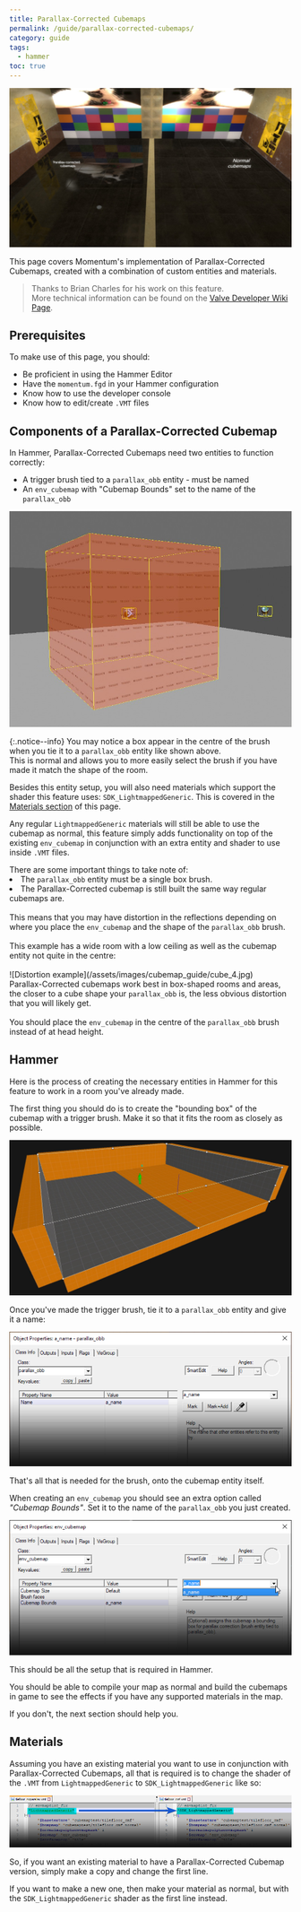 ```yaml
---
title: Parallax-Corrected Cubemaps
permalink: /guide/parallax-corrected-cubemaps/
category: guide
tags:
  - hammer
toc: true
---
```

![Cubemap Guide](/assets/images/guide_headers/guide_parallax_cubemaps.jpg)

This page covers Momentum's implementation of Parallax-Corrected Cubemaps, created with a combination of custom entities and materials.    

> Thanks to Brian Charles for his work on this feature.  
> More technical information can be found on the [Valve Developer Wiki Page](https://developer.valvesoftware.com/wiki/Parallax_Corrected_Cubemaps).  

## Prerequisites
To make use of this page, you should:   
- Be proficient in using the Hammer Editor
- Have the `momentum.fgd` in your Hammer configuration
- Know how to use the developer console
- Know how to edit/create `.VMT` files

## Components of a Parallax-Corrected Cubemap
In Hammer, Parallax-Corrected Cubemaps need two entities to function correctly:  
- A trigger brush tied to a `parallax_obb` entity - must be named
- An `env_cubemap` with "Cubemap Bounds" set to the name of the `parallax_obb`

![Entities in Hammer](/assets/images/cubemap_guide/cube_0.jpg)

{:.notice--info}
You may notice a box appear in the centre of the brush when you tie it to a `parallax_obb` entity like shown above.  
This is normal and allows you to more easily select the brush if you have made it match the shape of the room.

Besides this entity setup, you will also need materials which support the shader this feature uses: `SDK_LightmappedGeneric`. This is covered in the [Materials section](#materials) of this page. 

Any regular `LightmappedGeneric` materials will still be able to use the cubemap as normal, this feature simply adds functionality on top of the existing `env_cubemap` in conjunction with an extra entity and shader to use inside `.VMT` files.

<div class="notice--danger">
        There are some important things to take note of:
		<li>The <code>parallax_obb</code> entity must be a single box brush.</li>
		<li>The Parallax-Corrected cubemap is still built the same way regular cubemaps are.<br><br>
		This means that you may have distortion in the reflections depending on where you place the <code>env_cubemap</code> and the shape of the <code>parallax_obb</code> brush.<br><br>
		This example has a wide room with a low ceiling as well as the cubemap entity not quite in the centre:<br><br>
		![Distortion example](/assets/images/cubemap_guide/cube_4.jpg)
		<br>Parallax-Corrected cubemaps work best in box-shaped rooms and areas, the closer to a cube shape your <code>parallax_obb</code> is, the less obvious distortion that you will likely get.<br><br>
		You should place the <code>env_cubemap</code> in the centre of the <code>parallax_obb</code> brush instead of at head height.</li>	
</div>

## Hammer
Here is the process of creating the necessary entities in Hammer for this feature to work in a room you've already made.  

The first thing you should do is to create the "bounding box" of the cubemap with a trigger brush. Make it so that it fits the room as closely as possible.  

![Brush creation](/assets/images/cubemap_guide/cube_2.jpg)

Once you've made the trigger brush, tie it to a `parallax_obb` entity and give it a name:

![Brush entity dialog](/assets/images/cubemap_guide/cube_3.png)

That's all that is needed for the brush, onto the cubemap entity itself.

When creating an `env_cubemap` you should see an extra option called *"Cubemap Bounds"*. Set it to the name of the `parallax_obb` you just created.

![Cubemap entity](/assets/images/cubemap_guide/cube_1.png)

This should be all the setup that is required in Hammer.  

You should be able to compile your map as normal and build the cubemaps in game to see the effects if you have any supported materials in the map.  

If you don't, the next section should help you.

## Materials
Assuming you have an existing material you want to use in conjunction with Parallax-Corrected Cubemaps, all that is required is to change the shader of the `.VMT` from `LightmappedGeneric` to `SDK_LightmappedGeneric` like so:

![VMT edit](/assets/images/cubemap_guide/cube_5.png)

So, if you want an existing material to have a Parallax-Corrected Cubemap version, simply make a copy and change the first line.  

If you want to make a new one, then make your material as normal, but with the `SDK_LightmappedGeneric` shader as the first line instead.